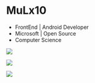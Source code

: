 # MuLx10
- FrontEnd | Android Developer
- Microsoft | Open Source
- Computer Science

![](https://komarev.com/ghpvc/?username=MuLx10)

![](https://github-readme-stats.vercel.app/api?username=MuLx10&repo=github-readme-stats&show_icons=true&theme=radical)

![](https://github-readme-stats.vercel.app/api/top-langs/?username=MuLx10&layout=compact)
